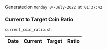 Generated on `Monday 04-July-2022 at 01:37:42`

### Current to Target Coin Ratio
`current_coin_ratio.sh`

Date|Current|Target|Ratio
---|---|---|---
